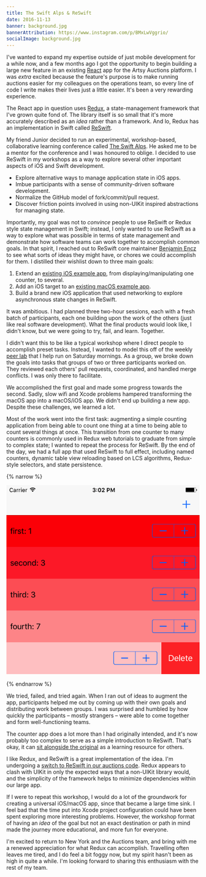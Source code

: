 ```yaml
---
title: The Swift Alps & ReSwift
date: 2016-11-13
banner: background.jpg
bannerAttribution: https://www.instagram.com/p/BMxLwVggrio/
socialImage: background.jpg
---
```


I've wanted to expand my expertise outside of just mobile development for a while now, and a few months ago I got the opportunity to begin building a large new feature in an existing [React][react] app for the Artsy Auctions platform. I was _extra_ excited because the feature's purpose is to make running auctions easier for my colleagues on the operations team, so every line of code I write makes their lives just a little easier. It's been a very rewarding experience.

The React app in question uses [Redux][redux], a state-management framework that I've grown quite fond of. The library itself is so small that it's more accurately described as an _idea_ rather than a framework. And lo, Redux has an implementation in Swift called [ReSwift][reswift].

My friend Junior decided to run an experimental, workshop-based, collaborative learning conference called [The Swift Alps][theswiftalps]. He asked me to be a mentor for the conference and I was honoured to oblige. I decided to use ReSwift in my workshops as a way to explore several other important aspects of iOS and Swift development.

- Explore alternative ways to manage application state in iOS apps.
- Imbue participants with a sense of community-driven software development.
- Normalize the GitHub model of fork/commit/pull request.
- Discover friction points involved in using non-UIKit inspired abstractions for managing state.

<Tweet tweetID="797007786047639553" />

Importantly, my goal was not to _convince_ people to use ReSwift or Redux style state management in Swift; instead, I only wanted to use ReSwift as a way to explore what was possible in terms of state management and demonstrate how software teams can work together to accomplish common goals. In that spirit, I reached out to ReSwift core maintainer [Benjamin Encz][‪benjaminencz‬] to see what sorts of ideas they might have, or chores we could accomplish for them. I distilled their wishlist down to three main goals:

1. Extend an [existing iOS example app][counter_example_original], from displaying/manipulating one counter, to several.
2. Add an iOS target to an [existing macOS example app][todo_example_original].
3. Build a brand new iOS application that used networking to explore asynchronous state changes in ReSwift.

It was ambitious. I had planned three two-hour sessions, each with a fresh batch of participants, each one building upon the work of the others (just like real software development). What the final products would look like, I didn't know, but we were going to try, fail, and learn. Together.

I didn't want this to be like a typical workshop where I direct people to accomplish preset tasks. Instead, I wanted to model this off of the weekly [peer lab][peer_lab] that I help run on Saturday mornings. As a group, we broke down the goals into tasks that groups of two or three participants worked on. They reviewed each others' pull requests, coordinated, and handled merge conflicts. I was only there to facilitate.

We accomplished the first goal and made some progress towards the second. Sadly, slow wifi and Xcode problems hampered transforming the macOS app into a macOS/iOS app. We didn't end up building a new app. Despite these challenges, we learned a lot.

Most of the work went into the first task: augmenting a simple counting application from being able to count one thing at a time to being able to count several things at once. This transition from one counter to many counters is commonly used in Redux web tutorials to graduate from simple to complex state; I wanted to repeat the process for ReSwift. By the end of the day, we had a full app that used ReSwift to full effect, including named counters, dynamic table view reloading based on LCS algorithms, Redux-style selectors, and state persistence.

{% narrow %}

![Screenshot of finished app](screenshot.png)

{% endnarrow %}

We tried, failed, and tried again. When I ran out of ideas to augment the app, participants helped me out by coming up with their own goals and distributing work between groups. I was surprised and humbled by how quickly the participants – mostly strangers – were able to come together and form well-functioning teams.

The counter app does a lot more than I had originally intended, and it's now probably too complex to serve as a simple introduction to ReSwift. That's okay, it can [sit alongside the original][counter_example_fork] as a learning resource for others.

I like Redux, and ReSwift is a great implementation of the idea. I'm undergoing a [switch to ReSwift in our auctions code][reswift_pr]. Redux appears to clash with UIKit in only the expected ways that a non-UIKit library would, and the simplicity of the framework helps to minimize dependencies within our large app.

If I were to repeat this workshop, I would do a lot of the groundwork for creating a universal iOS/macOS app, since that became a large time sink. I feel bad that the time put into Xcode project configuration could have been spent exploring more interesting problems. However, the workshop format of having an _idea_ of the goal but not an exact destination or path in mind made the journey more educational, and more fun for everyone.

I'm excited to return to New York and the Auctions team, and bring with me a renewed appreciation for what Redux can accomplish. Travelling often leaves me tired, and I do feel a bit foggy now, but my spirit hasn't been as high in quite a while. I'm looking forward to sharing this enthusiasm with the rest of my team.

[react]: https://facebook.github.io/react/
[redux]: http://redux.js.org
[reswift]: https://github.com/ReSwift/ReSwift
[theswiftalps]: http://theswiftalps.com
[‪benjaminencz‬]: https://twitter.com/benjaminencz
[counter_example_original]: https://github.com/ReSwift/CounterExample
[todo_example_original]: https://github.com/ReSwift/ReSwift-Todo-Example
[peer_lab]: https://artsy.github.io/blog/2015/08/10/peer-lab/
[counter_example_fork]: https://github.com/TheSwiftAlps/CounterExample
[reswift_pr]: https://github.com/artsy/eigen/pull/1985
